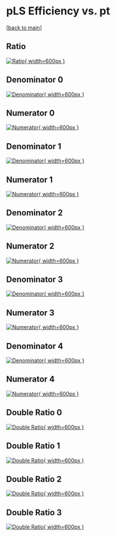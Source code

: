 # pLS Efficiency vs. pt

[[back to main](./)]



## Ratio

[![Ratio](../mtv/var/pLS_vtr_11_-1_eff_pt.png){ width=600px }](../mtv/var/pLS_vtr_11_-1_eff_pt.pdf)

## Denominator 0

[![Denominator](../mtv/den/pLS_vtr_11_-1_eff_pt_den0.png){ width=600px }](../mtv/den/pLS_vtr_11_-1_eff_pt_den0.pdf)

## Numerator 0

[![Numerator](../mtv/num/pLS_vtr_11_-1_eff_pt_num0.png){ width=600px }](../mtv/num/pLS_vtr_11_-1_eff_pt_num0.pdf)

## Denominator 1

[![Denominator](../mtv/den/pLS_vtr_11_-1_eff_pt_den1.png){ width=600px }](../mtv/den/pLS_vtr_11_-1_eff_pt_den1.pdf)

## Numerator 1

[![Numerator](../mtv/num/pLS_vtr_11_-1_eff_pt_num1.png){ width=600px }](../mtv/num/pLS_vtr_11_-1_eff_pt_num1.pdf)

## Denominator 2

[![Denominator](../mtv/den/pLS_vtr_11_-1_eff_pt_den2.png){ width=600px }](../mtv/den/pLS_vtr_11_-1_eff_pt_den2.pdf)

## Numerator 2

[![Numerator](../mtv/num/pLS_vtr_11_-1_eff_pt_num2.png){ width=600px }](../mtv/num/pLS_vtr_11_-1_eff_pt_num2.pdf)

## Denominator 3

[![Denominator](../mtv/den/pLS_vtr_11_-1_eff_pt_den3.png){ width=600px }](../mtv/den/pLS_vtr_11_-1_eff_pt_den3.pdf)

## Numerator 3

[![Numerator](../mtv/num/pLS_vtr_11_-1_eff_pt_num3.png){ width=600px }](../mtv/num/pLS_vtr_11_-1_eff_pt_num3.pdf)

## Denominator 4

[![Denominator](../mtv/den/pLS_vtr_11_-1_eff_pt_den4.png){ width=600px }](../mtv/den/pLS_vtr_11_-1_eff_pt_den4.pdf)

## Numerator 4

[![Numerator](../mtv/num/pLS_vtr_11_-1_eff_pt_num4.png){ width=600px }](../mtv/num/pLS_vtr_11_-1_eff_pt_num4.pdf)

## Double Ratio 0

[![Double Ratio](../mtv/ratio/pLS_vtr_11_-1_eff_pt_ratio0.png){ width=600px }](../mtv/ratio/pLS_vtr_11_-1_eff_pt_ratio0.pdf)

## Double Ratio 1

[![Double Ratio](../mtv/ratio/pLS_vtr_11_-1_eff_pt_ratio1.png){ width=600px }](../mtv/ratio/pLS_vtr_11_-1_eff_pt_ratio1.pdf)

## Double Ratio 2

[![Double Ratio](../mtv/ratio/pLS_vtr_11_-1_eff_pt_ratio2.png){ width=600px }](../mtv/ratio/pLS_vtr_11_-1_eff_pt_ratio2.pdf)

## Double Ratio 3

[![Double Ratio](../mtv/ratio/pLS_vtr_11_-1_eff_pt_ratio3.png){ width=600px }](../mtv/ratio/pLS_vtr_11_-1_eff_pt_ratio3.pdf)

